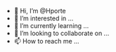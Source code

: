 - 👋 Hi, I’m @Hporte
- 👀 I’m interested in ...
- 🌱 I’m currently learning ...
- 💞️ I’m looking to collaborate on ...
- 📫 How to reach me ...

<!---
Hporte/Hporte is a ✨ special ✨ repository because its `README.md` (this file) appears on your GitHub profile.
You can click the Preview link to take a look at your changes.
--->
